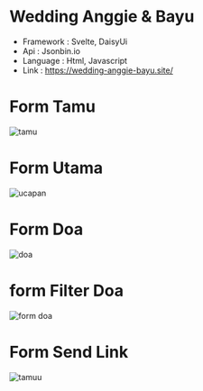 # Wedding Anggie & Bayu

- Framework : Svelte, DaisyUi
- Api       : Jsonbin.io
- Language  : Html, Javascript
- Link      : https://wedding-anggie-bayu.site/

# Form Tamu 

![tamu](https://user-images.githubusercontent.com/70549506/209316661-c781fd31-736b-485b-ac87-11b2bd5b0e0b.PNG)

# Form Utama

![ucapan](https://user-images.githubusercontent.com/70549506/209316806-34ffcdf7-5585-4f6a-acba-9cb142be234b.PNG)

# Form Doa

![doa](https://user-images.githubusercontent.com/70549506/209316899-efa47334-1473-4ee8-8387-0615ee68de77.PNG)

# form Filter Doa

![form doa](https://user-images.githubusercontent.com/70549506/209317069-8628b528-ee78-436a-bda4-a7185d30dde1.PNG)

# Form Send Link

![tamuu](https://user-images.githubusercontent.com/70549506/209317137-4b20cb78-7a8b-4bbd-9da0-195b3e007a74.PNG)
